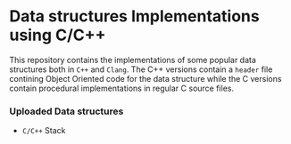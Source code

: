 # Data structures Implementations using C/C++
This repository contains the implementations of 
some popular data structures both in `C++` and `Clang`. 
The C++ versions contain a `header` file contining Object Oriented code 
for the data structure while the C versions contain procedural implementations 
in regular C source files.

### Uploaded Data structures
- `C/C++` Stack